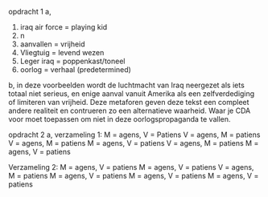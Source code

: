 
opdracht 1
a, 
1. iraq air force = playing kid
2.  n
3. aanvallen = vrijheid
4. Vliegtuig = levend wezen
5. Leger iraq = poppenkast/toneel
6. oorlog = verhaal (predetermined)

b, in deze voorbeelden wordt de luchtmacht van Iraq neergezet als iets totaal niet serieus, en enige aanval vanuit Amerika als een zelfverdediging of limiteren van vrijheid. Deze metaforen geven deze tekst een compleet andere realiteit en contrueren zo een alternatieve waarheid. Waar je CDA voor moet toepassen om niet in deze oorlogspropaganda te vallen.

opdracht 2
a, 
verzameling 1:
M = agens, V = Patiens
V = agens, M = patiens
V = agens, M = patiens
M = agens, V = patiens
V = agens, M = patiens
M = agens, V = patiens

Verzameling 2:
M = agens, V = patiens
M = agens, V = patiens
V = agens, M = patiens
M = agens, V = patiens
M = agens, V = patiens
M = agens, V = patiens


